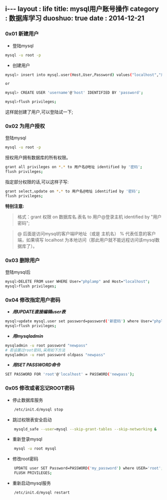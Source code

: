 i---
layout : life
title: mysql用户账号操作
category : 数据库学习
duoshuo: true
date : 2014-12-21
---

<!-- more -->

### 0x01 **新建用户**

+ 登陆mysql

```sh
mysql -u root -p
```

+ 创建用户

```sh
mysql> insert into mysql.user(Host,User,Password) values("localhost","用户名",password("密码"));

or

mysql> CREATE USER 'username'@'host' IDENTIFIED BY 'password';

mysql>flush privileges;
```

这样就创建了用户,可以登陆试一下;


### 0x02 **为用户授权**

登陆mysql

```sh
mysql -u root -p
```

授权用户拥有数据库的所有权限。

```sh
grant all privileges on *.* to 用户名@地址 identified by '密码';
flush privileges;
```

指定部分权限的话,可以这样子写:

```sh
grant select,update on *.* to 用户名@地址 identified by '密码';
flush privileges;
```

**特别注意:**

> 格式：grant 权限 on 数据库名.表名 to 用户@登录主机 identified by "用户密码";

> @ 后面是访问mysql的客户端IP地址（或是 主机名） % 代表任意的客户端，如果填写 localhost 为本地访问（那此用户就不能远程访问该mysql数据库了）。


### 0x03 **删除用户**

登陆mysql后

```sh
mysql>DELETE FROM user WHERE User="phplamp" and Host="localhost";
mysql>flush privileges;
```

### 0x04 **修改指定用户密码**

+ ***用UPDATE直接编辑user表***

```sh
mysql>update mysql.user set password=password('新密码') where User="phplamp";
mysql>flush privileges;
```

+ ***用mysqladmin***

```sh
mysqladmin -u root password "newpass"
# 若设置过root密码,采用如下方法
mysqladmin -u root password oldpass "newpass"
```

+ ***用SET PASSWORD命令***

```sh
SET PASSWORD FOR 'root'@'localhost' = PASSWORD('newpass');
```

### 0x05 修改或者忘记ROOT密码

+ 停止数据库服务

```sh
	/etc/init.d/mysql stop
```

+ 跳过权限表安全启动

```sh
	mysqld_safe --user=mysql --skip-grant-tables --skip-networking &
```

+ 重新登录mysql

```sh
	mysql -u root mysql
```

+ 修改root密码

```sh
	UPDATE user SET Password=PASSWORD('my_password') where USER='root';
    FLUSH PRIVILEGES;
```

+ 重新启动mysql服务

```sh
	/etc/init.d/mysql restart
```